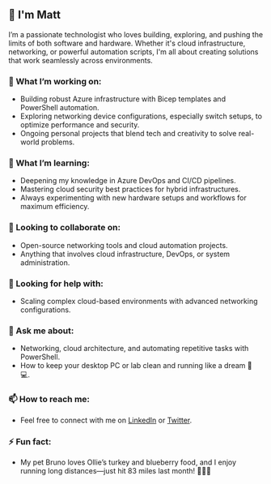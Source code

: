 ## 👋 I'm Matt

I’m a passionate technologist who loves building, exploring, and pushing the limits of both software and hardware. Whether it's cloud infrastructure, networking, or powerful automation scripts, I'm all about creating solutions that work seamlessly across environments.

### 🔭 What I’m working on:
- Building robust Azure infrastructure with Bicep templates and PowerShell automation.
- Exploring networking device configurations, especially switch setups, to optimize performance and security.
- Ongoing personal projects that blend tech and creativity to solve real-world problems.

### 🌱 What I’m learning:
- Deepening my knowledge in Azure DevOps and CI/CD pipelines.
- Mastering cloud security best practices for hybrid infrastructures.
- Always experimenting with new hardware setups and workflows for maximum efficiency.

### 👯 Looking to collaborate on:
- Open-source networking tools and cloud automation projects.
- Anything that involves cloud infrastructure, DevOps, or system administration.

### 🤔 Looking for help with:
- Scaling complex cloud-based environments with advanced networking configurations.

### 💬 Ask me about:
- Networking, cloud architecture, and automating repetitive tasks with PowerShell.
- How to keep your desktop PC or lab clean and running like a dream 🧼 💻.

### 📫 How to reach me:
- Feel free to connect with me on [LinkedIn](https://www.linkedin.com/in/mabr0wn) or [Twitter](https://twitter.com/mabr0wn).

### ⚡ Fun fact:
- My pet Bruno loves Ollie’s turkey and blueberry food, and I enjoy running long distances—just hit 83 miles last month! 🏃‍♂️🐾
